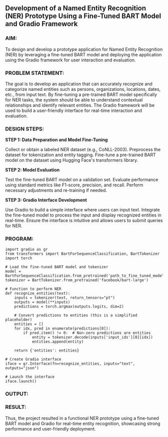 ## Development of a Named Entity Recognition (NER) Prototype Using a Fine-Tuned BART Model and Gradio Framework

### AIM:
To design and develop a prototype application for Named Entity Recognition (NER) by leveraging a fine-tuned BART model and deploying the application using the Gradio framework for user interaction and evaluation.

### PROBLEM STATEMENT:
The goal is to develop an application that can accurately recognize and categorize named entities such as persons, organizations, locations, dates, etc., from input text. By fine-tuning a pre-trained BART model specifically for NER tasks, the system should be able to understand contextual relationships and identify relevant entities. The Gradio framework will be used to build a user-friendly interface for real-time interaction and evaluation.
### DESIGN STEPS:

**STEP 1: Data Preparation and Model Fine-Tuning**

Collect or obtain a labeled NER dataset (e.g., CoNLL-2003).
Preprocess the dataset for tokenization and entity tagging.
Fine-tune a pre-trained BART model on the dataset using Hugging Face's transformers library.

**STEP 2: Model Evaluation**

Test the fine-tuned BART model on a validation set.
Evaluate performance using standard metrics like F1-score, precision, and recall.
Perform necessary adjustments and re-training if needed.

**STEP 3: Gradio Interface Development**

Use Gradio to build a simple interface where users can input text.
Integrate the fine-tuned model to process the input and display recognized entities in real-time.
Ensure the interface is intuitive and allows users to submit queries for NER.

### PROGRAM:
```
import gradio as gr
from transformers import BartForSequenceClassification, BartTokenizer
import torch

# Load the fine-tuned BART model and tokenizer
model = BartForSequenceClassification.from_pretrained('path_to_fine_tuned_model')
tokenizer = BartTokenizer.from_pretrained('facebook/bart-large')

# Function to perform NER
def recognize_entities(text):
    inputs = tokenizer(text, return_tensors="pt")
    outputs = model(**inputs)
    predictions = torch.argmax(outputs.logits, dim=2)
    
    # Convert predictions to entities (this is a simplified placeholder)
    entities = []
    for idx, pred in enumerate(predictions[0]):
        if pred.item() != 0:  # Non-zero predictions are entities
            entity = tokenizer.decode(inputs['input_ids'][0][idx])
            entities.append(entity)
    
    return {'entities': entities}

# Create Gradio interface
iface = gr.Interface(fn=recognize_entities, inputs="text", outputs="json")

# Launch the interface
iface.launch()
```
### OUTPUT:

### RESULT:
Thus, the project resulted in a functional NER prototype using a fine-tuned BART model and Gradio for real-time entity recognition, showcasing strong performance and user-friendly deployment.
